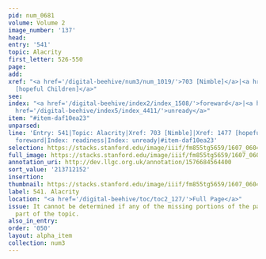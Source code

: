 ```yaml
---
pid: num_0681
volume: Volume 2
image_number: '137'
head:
entry: '541'
topic: Alacrity
first_letter: 526-550
page:
add:
xref: "<a href='/digital-beehive/num3/num_1019/'>703 [Nimble]</a>|<a href='/digital-beehive/num6/num_2177/'>1477
  [hopeful Children]</a>"
see:
index: "<a href='/digital-beehive/index2/index_1508/'>foreward</a>|<a href='/digital-beehive/index4/index_3305/'>readiness</a>|<a
  href='/digital-beehive/index5/index_4411/'>unready</a>"
item: "#item-daf10ea23"
unparsed:
line: 'Entry: 541|Topic: Alacrity|Xref: 703 [Nimble]|Xref: 1477 [hopeful Children]|Index:
  foreward|Index: readiness|Index: unready|#item-daf10ea23'
selection: https://stacks.stanford.edu/image/iiif/fm855tg5659/1607_0604/389,2152,2866,863/full/0/default.jpg
full_image: https://stacks.stanford.edu/image/iiif/fm855tg5659/1607_0604/full/full/0/default.jpg
annotation_uri: http://dev.llgc.org.uk/annotation/1576684564400
sort_value: '213712152'
insertion:
thumbnail: https://stacks.stanford.edu/image/iiif/fm855tg5659/1607_0604/389,2152,600,180/250,/0/default.jpg
label: 541. Alacrity
location: "<a href='/digital-beehive/toc/toc2_127/'>Full Page</a>"
issue: It cannot be determined if any of the missing portions of the page contain
  part of the topic.
also_in_entry:
order: '050'
layout: alpha_item
collection: num3
---
```

